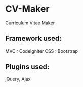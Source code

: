 # CV-Maker
Curriculum Vitae Maker

## Framework used: 
  MVC : CodeIgniter
  CSS : Bootstrap
## Plugins used: 
  jQuery, Ajax
